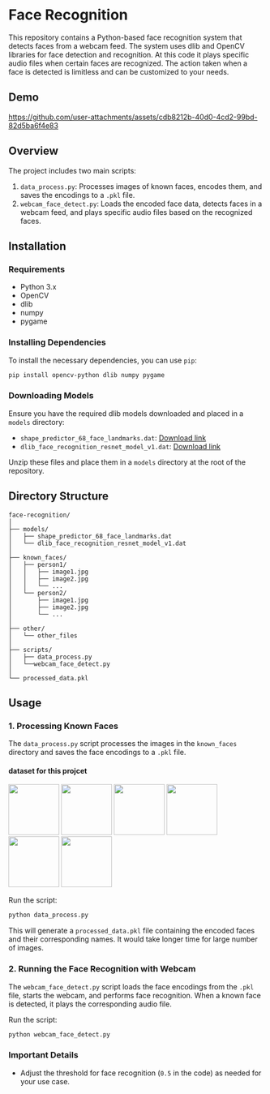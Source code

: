 
# Face Recognition

This repository contains a Python-based face recognition system that detects faces from a webcam feed. The system uses dlib and OpenCV libraries for face detection and recognition. At this code it plays specific audio files when certain faces are recognized. The action taken when a face is detected is limitless and can be customized to your needs.

## Demo
https://github.com/user-attachments/assets/cdb8212b-40d0-4cd2-99bd-82d5ba6f4e83

## Overview

The project includes two main scripts:
1. `data_process.py`: Processes images of known faces, encodes them, and saves the encodings to a `.pkl` file.
2. `webcam_face_detect.py`: Loads the encoded face data, detects faces in a webcam feed, and plays specific audio files based on the recognized faces.

## Installation

### Requirements

- Python 3.x
- OpenCV
- dlib
- numpy 
- pygame

### Installing Dependencies

To install the necessary dependencies, you can use `pip`:

```bash
pip install opencv-python dlib numpy pygame
```

### Downloading Models

Ensure you have the required dlib models downloaded and placed in a `models` directory:

- `shape_predictor_68_face_landmarks.dat`: [Download link](http://dlib.net/files/shape_predictor_68_face_landmarks.dat.bz2)
- `dlib_face_recognition_resnet_model_v1.dat`: [Download link](http://dlib.net/files/dlib_face_recognition_resnet_model_v1.dat.bz2)

Unzip these files and place them in a `models` directory at the root of the repository.

## Directory Structure

```
face-recognition/
│
├── models/
│   ├── shape_predictor_68_face_landmarks.dat
│   └── dlib_face_recognition_resnet_model_v1.dat
│
├── known_faces/
│   ├── person1/
│   │   ├── image1.jpg
│   │   ├── image2.jpg
│   │   └── ...
│   └── person2/
│       ├── image1.jpg
│       ├── image2.jpg
│       └── ...
│
├── other/
│   └── other_files
│
├── scripts/
│   ├── data_process.py
│   └──webcam_face_detect.py
│   
└── processed_data.pkl
```

## Usage

### 1. Processing Known Faces

The `data_process.py` script processes the images in the `known_faces` directory and saves the face encodings to a `.pkl` file.
#### dataset for this projcet 
<p align="left">
  <img src="https://github.com/user-attachments/assets/7097c716-3ee1-4bfa-9a76-ea8e10623486" width="100" height="100">
  <img src="https://github.com/user-attachments/assets/13f2b247-c422-48ae-9056-e140d9f3789e" width="100" height="100">
  <img src="https://github.com/user-attachments/assets/39cacbf4-c4ed-4fa9-b2af-337c5a117c40" width="100" height="100">
  <img src="https://github.com/user-attachments/assets/fee296cc-1022-4505-a35e-716841a342c2" width="100" height="100">
  <img src="https://github.com/user-attachments/assets/bfd4f284-9537-40ad-90bb-da458ff61e12" width="100" height="100">
  <img src="https://github.com/user-attachments/assets/b81787b5-de05-4945-9e2a-a07f87e82c33" width="100" height="100">
</p>

Run the script:

```bash
python data_process.py
```


This will generate a `processed_data.pkl` file containing the encoded faces and their corresponding names. It would take longer time for large number of images. 

### 2. Running the Face Recognition with Webcam

The `webcam_face_detect.py` script loads the face encodings from the `.pkl` file, starts the webcam, and performs face recognition. When a known face is detected, it plays the corresponding audio file.

Run the script:

```bash
python webcam_face_detect.py
```

### Important Details
- Adjust the threshold for face recognition (`0.5` in the code) as needed for your use case.



